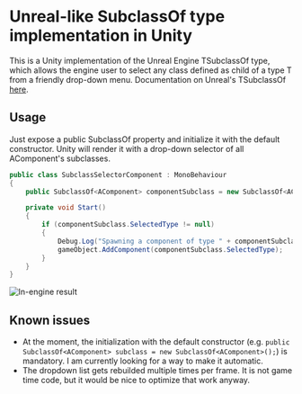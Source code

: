 # Unreal-like SubclassOf<T> type implementation in Unity
  
This is a Unity implementation of the Unreal Engine TSubclassOf<T> type, which allows the engine user to select any class defined as child of a type T from a friendly drop-down menu. Documentation on Unreal's TSubclassOf [here](https://docs.unrealengine.com/4.27/en-US/ProgrammingAndScripting/ProgrammingWithCPP/UnrealArchitecture/TSubclassOf/).
  
## Usage
Just expose a public SubclassOf property and initialize it with the default constructor. Unity will render it with a drop-down selector of all AComponent's subclasses.
  
```csharp
public class SubclassSelectorComponent : MonoBehaviour
{
    public SubclassOf<AComponent> componentSubclass = new SubclassOf<AComponent>();

    private void Start()
    {
        if (componentSubclass.SelectedType != null)
        {
            Debug.Log("Spawning a component of type " + componentSubclass.SelectedType?.ToString());
            gameObject.AddComponent(componentSubclass.SelectedType);
        }
    }
}
```
  
![In-engine result](doc/UnitySubclassOfExample.png?raw=true "In-Engine result")
  
## Known issues 
* At the moment, the initialization with the default constructor (e.g. ```public SubclassOf<AComponent> subclass = new SubclassOf<AComponent>();```) is mandatory. I am currently looking for a way to make it automatic.
* The dropdown list gets rebuilded multiple times per frame. It is not game time code, but it would be nice to optimize that work anyway.
